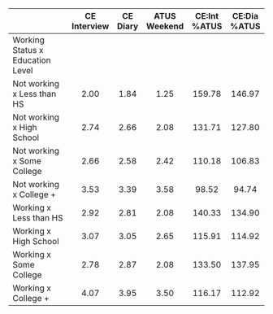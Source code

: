 
|                      | CE<br>Interview |  CE<br>Diary | ATUS<br>Weekend | CE:Int<br>%ATUS | CE:Dia<br>%ATUS |
| -------------------- | :----------: | :----------: | :----------: | :----------: | :----------: |
| Working Status x Education Level |              |              |              |              |              |
| Not working x Less than HS |         2.00 |         1.84 |         1.25 |       159.78 |       146.97 |
| Not working x High School |         2.74 |         2.66 |         2.08 |       131.71 |       127.80 |
| Not working x Some College |         2.66 |         2.58 |         2.42 |       110.18 |       106.83 |
| Not working x College + |         3.53 |         3.39 |         3.58 |        98.52 |        94.74 |
| Working x Less than HS |         2.92 |         2.81 |         2.08 |       140.33 |       134.90 |
| Working x High School |         3.07 |         3.05 |         2.65 |       115.91 |       114.92 |
| Working x Some College |         2.78 |         2.87 |         2.08 |       133.50 |       137.95 |
| Working x College +  |         4.07 |         3.95 |         3.50 |       116.17 |       112.92 |

